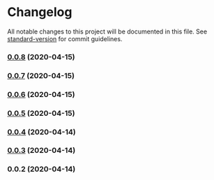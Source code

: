 # Changelog

All notable changes to this project will be documented in this file. See [standard-version](https://github.com/conventional-changelog/standard-version) for commit guidelines.

### [0.0.8](https://github.com/aduyng/jwt-knex/compare/v0.0.7...v0.0.8) (2020-04-15)

### [0.0.7](https://github.com/aduyng/jwt-knex/compare/v0.0.6...v0.0.7) (2020-04-15)

### [0.0.6](https://github.com/aduyng/jwt-knex/compare/v0.0.5...v0.0.6) (2020-04-15)

### [0.0.5](https://github.com/aduyng/jwt-knex/compare/v0.0.4...v0.0.5) (2020-04-15)

### [0.0.4](https://github.com/aduyng/jwt-knex/compare/v0.0.3...v0.0.4) (2020-04-14)

### [0.0.3](https://github.com/aduyng/jwt-knex/compare/v0.0.2...v0.0.3) (2020-04-14)

### 0.0.2 (2020-04-14)
